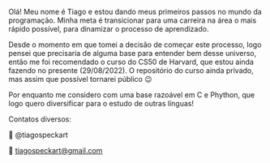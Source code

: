 Olá! Meu nome é Tiago e estou dando meus primeiros passos no mundo da programação. Minha meta é transicionar para uma carreira na área o mais rápido possível, para dinamizar o processo de aprendizado.

Desde o momento em que tomei a decisão de começar este processo, logo pensei que precisaria de alguma base para entender bem desse universo, então me foi recomendado o curso do CS50 de Harvard, que estou ainda fazendo no presente (29/08/2022). O repositório do curso ainda privado, mas assim que possível tornarei público 😉


Por enquanto me considero com uma base razoável em C e Phython, que logo quero diversificar para o estudo de outras línguas!

Contatos diversos:

🐤 @tiagospeckart

📩 tiagospeckart@gmail.com

<!---
tiagospeckart/tiagospeckart is a ✨ special ✨ repository because its `README.md` (this file) appears on your GitHub profile.
You can click the Preview link to take a look at your changes.
--->
